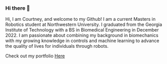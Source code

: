 ### Hi there 👋

Hi, I am Courtney, and welcome to my Github! I am a current Masters in Robotics student at Northwestern University. I graduated from the Georgia Institute of Technology with a BS in Biomedical Engineering in December 2022. I am passionate about combining my background in biomechanics with my growing knowledge in controls and machine learning to advance the quality of lives for individuals through robots.

Check out my portfolio <a href="https://courtsmith77.github.io/">Here</a>


<!--
**courtSmith77/courtSmith77** is a ✨ _special_ ✨ repository because its `README.md` (this file) appears on your GitHub profile.

Here are some ideas to get you started:

- 🔭 I’m currently working on ...
- 🌱 I’m currently learning ...
- 👯 I’m looking to collaborate on ...
- 🤔 I’m looking for help with ...
- 💬 Ask me about ...
- 📫 How to reach me: ...
- 😄 Pronouns: ...
- ⚡ Fun fact: ...
-->
